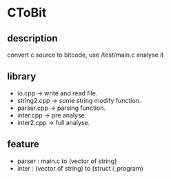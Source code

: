 # CToBit
## description
convert c source to bitcode, use /test/main.c analyse it
## library
- io.cpp -> write and read file.
- string2.cpp -> some string modify function.
- parser.cpp -> parsing function.
- inter.cpp -> pre analyse. 
- inter2.cpp -> full analyse.
## feature
- parser : main.c to (vector of string)
- inter : (vector of string) to (struct i_program)
